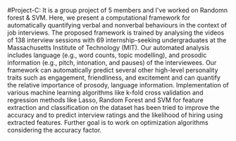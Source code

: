 #Project-C: It is a group project of 5 members and I've worked on Randomn forest & SVM. Here, we present a computational framework for automatically quantifying verbal and nonverbal behaviours in the context of job interviews. The proposed framework is trained by analysing the videos of 138 interview sessions with 69 internship-seeking undergraduates at the
Massachusetts Institute of Technology (MIT). Our automated analysis includes language (e.g., word counts, topic modelling), and prosodic information (e.g., pitch, intonation, and pauses) of the interviewees. Our framework can automatically predict several other high-level personality
traits such as engagement, friendliness, and excitement and can quantify the relative importance of prosody, language information. Implementation of various machine learning algorithms like k-fold cross validation and regression methods like Lasso, Random Forest and SVM
for feature extraction and classification on the dataset has been tried to improve the accuracy and to predict interview ratings and the likelihood of hiring using extracted features. Further goal is to work on optimization algorithms considering the accuracy factor.
